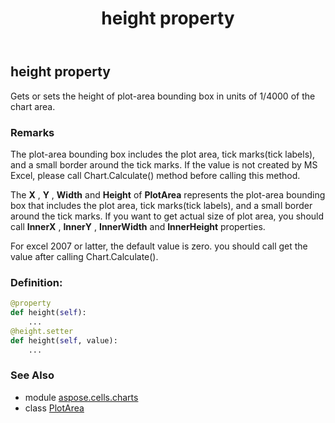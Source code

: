 ﻿---
title: height property
second_title: Aspose.Cells for Python via .NET API References
description: 
type: docs
weight: 140
url: /aspose.cells.charts/plotarea/height/
is_root: false
---

## height property


Gets or sets the height of plot-area bounding box in units of 1/4000 of the chart area.

### Remarks 


The plot-area bounding box includes the plot area, tick marks(tick labels), and a small border around the tick marks.
If the value is not created by MS Excel, please call Chart.Calculate() method before calling this method. 


The **X** , **Y** , **Width**  and **Height**  of **PlotArea**  represents the plot-area 
bounding box that includes the plot area, tick marks(tick labels), and a small border around the tick marks. 
If you want to get actual size of plot area, you should call **InnerX** , **InnerY** , **InnerWidth**  and 
**InnerHeight**  properties.


For excel 2007 or latter, the default value is zero. you should call get the value after calling Chart.Calculate().
### Definition:
```python
@property
def height(self):
    ...
@height.setter
def height(self, value):
    ...
```

### See Also
* module [aspose.cells.charts](../../)
* class [PlotArea](/cells/python-net/aspose.cells.charts/plotarea)
